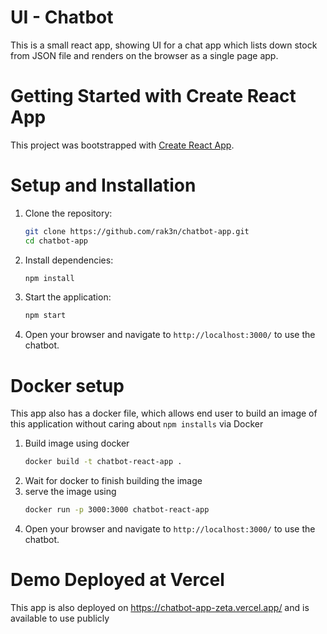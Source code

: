 # UI - Chatbot
This is a small react app, showing UI for a chat app which lists down stock from JSON file and renders on the browser as a single page app.

# Getting Started with Create React App

This project was bootstrapped with [Create React App](https://github.com/facebook/create-react-app).

# Setup and Installation

1. Clone the repository:

   ```sh
   git clone https://github.com/rak3n/chatbot-app.git
   cd chatbot-app
   ```


2. Install dependencies:

   ```sh
   npm install
   ```

3. Start the application:

   ```sh
   npm start
   ```

4. Open your browser and navigate to `http://localhost:3000/` to use the chatbot.

# Docker setup
This app also has a docker file, which allows end user to build an image of this application without caring about `npm installs` via Docker

1. Build image using docker
    ```sh
    docker build -t chatbot-react-app .
    ```
2. Wait for docker to finish building the image
3. serve the image using 
    ```sh
    docker run -p 3000:3000 chatbot-react-app
    ```
4. Open your browser and navigate to `http://localhost:3000/` to use the chatbot.


# Demo Deployed at Vercel
This app is also deployed on https://chatbot-app-zeta.vercel.app/ and is available to use publicly